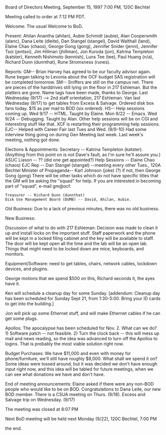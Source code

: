 Board of Directors Meeting, September 15, 1997
7:00 PM, 120C Bechtel

Meeting called to order at 7:12 PM PDT.

Welcome: The usual Welcome to BoD.

Present: Ahilan Anantha (ahilan), Aubie Schmidt (aubie), Alan Coopersmith
(alanc), Dana Leite (dleite), Dan Stangel (stangel), David Walthall
(land), Elaine Chao (chaos), George Gong (gong), Jennifer Snider (jenni),
Jennifer Tsoi (jentsoi), Jim Hillman (jhillman), Jon Kuroda (jon), Katrina
Templeton (katster), Kenneth Nishimoto (kennish), Luns Tee (tee), Paul
Huang (n/a), Richard Dunn (dunnthat), Rune Stromsness (runes).

Reports:
     GM--
	Brian Harvey has agreed to be our faculty advisor again.
	Rune began talking to Levonia about the OCF budget
	SAS registration will be completed tomorrow.
     SM--
	Sniffers are still on the campus net.
	There are pieces of the harddrives still lying on the floor in 217
	Eshleman.  But the platters are gone.
	Name tags have been made, thanks to George.
	Last Wednesday (9/17) --> 2nd staff orientation, 217 Eshleman.
	Van last Wednesday (9/17) to get tables from Excess & Salvage. 
	Ordered disk box fans today. $15 as per mail to BOD (six ordered).
      HS--
	Help sessions coming up.
 	Wed 9/17 -- HTML.  Taught by Elaine. Mon 9/22 -- Emacs.
        Wed 9/24 -- Debugging.  Taught by Alan.  Other help sessions will
	be on CGI and interesting stuff like that.
	XCF is restarting their programming help sessions.
      EJC--
	Helped with Career Fair last Tues and Wed. (9/9-10)
 	Had some interview thing going on during Gen Meeting last week.
	Last week's meeting, nothing got done.

Elections & Appointments:
	Secretary -- Katrina Templeton (katster).
	(Anything from this point on is not Dave's fault, as I'm sure
	he'll assure you.)
	ASUC Liason -- ?? (did one get appointed?)
	Help Sessions -- Elaine Chao (chaos)
	EJC Rep -- Dan Stangel (stangel)
 		--meeting every other Tues., 120A Bechtel
	Minister of Propaganda-- Karl Johnson (joke) (?) if not, then
	George Gong (gong)
	There will be other tasks which do not have specific titles that
	the GM will be asking the "squad" for help.  If you are interested in
	becoming part of "squad", e-mail gm@ocf.

	Treasurer -- Richard Dunn (dunnthat)
 	Disk Use Management Board (DUMB) -- David, Ahilan, Aubie.

Old Business:
Due to a lack of previous minutes, there was no old business.

New Business:

Discussion of what to do with 217 Eshleman: Decision was made to clean
it up and install locks on the important stuff.  Staff paperwork and the
phone will be kept in a locked filing cabinet and the key will be
available to staff.  The door will be kept open all the time and the lab
will be an open lab.  Things that might need to be locked down are mice,
keyboards, and monitors.

Equipment/Software: need to get tables, chairs, network cables, lockdown
devices, and plugins.

George motions that we spend $500 on this, Richard seconds it, the ayes
have it.

Ken will schedule a cleanup day for some Sunday.
[addendum: Cleanup day has been scheduled for Sunday Sept 21, from
1:30-5:00.  Bring your ID cards to get into the building.]

Jon will pick up some Ethernet stuff, and will make Ethernet cables if he
can get some plugs.

Apollos: The apocalypse has been scheduled for Nov. 2.  What can we do?
	1) Software patch -- not feasible.
	2) Turn the clock back -- this will mess up mail and news reading,
				  so the idea was advanced to turn off the
				  Apollos to logins.  That is probably the
				  most viable solution right now.

Budget Purchases: We have $11,000 and even with money for phone/furniture,
we'll still have roughly $8,000.  What shall we spend it on?  Some ideas
were tossed around, but it was decided we don't have enough input right
now, and this idea will be tabled for future meetings, when we can see
what donations we have and don't have.

End of meeting announcements:
Elaine asked if there were any non-BOD people who would like to be on BOD.
Congratulations to Dana Leite, our new BOD member.
There is a CSUA meeting on Thurs. (9/18).
Excess and Salvage trip on Wednesday. (9/17)

The meeting was closed at 8:07 PM

Next BoD meeting will be held next Monday (9/22), 120C Bechtel, 7:00 PM

the end.
 
